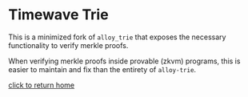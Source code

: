 # Timewave Trie
This is a minimized fork of `alloy_trie` that exposes the necessary functionality
to verify merkle proofs.

When verifying merkle proofs inside provable (zkvm) programs, this is easier to 
maintain and fix than the entirety of `alloy-trie`.

[click to return home](../../../../README.md)